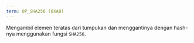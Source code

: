 ```yaml
---
term: OP_SHA256 (0XA8)
---
```


Mengambil elemen teratas dari tumpukan dan menggantinya dengan hash-nya menggunakan fungsi `SHA256`.